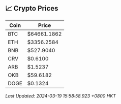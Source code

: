 ## 📈 Crypto Prices

| Coin | Price |
| ---- | ----- |
| BTC | $64661.1862 |
| ETH | $3356.2584 |
| BNB | $527.9040 |
| CRV | $0.6100 |
| ARB | $1.5237 |
| OKB | $59.6182 |
| DOGE | $0.1324 |

_Last Updated: 2024-03-19 15:58:58.923 +0800 HKT_